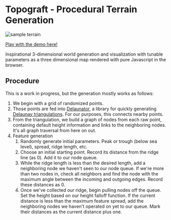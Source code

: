 # Topograft - Procedural Terrain Generation

![sample terrain](sample_terrain.gif)

[Play with the demo here!](https://gerhalt.github.io/topograft)

Inspirational 3-dimensional world generation and visualization with tunable parameters as a three dimensional map rendered with pure Javascript in the browser.


## Procedure

This is a work in progress, but the generation mostly works as follows:

1. We begin with a grid of randomized points.
2. Those points are fed into [Delaunator](https://github.com/mapbox/delaunator), a library for quickly generating [Delaunay triangulations](https://en.wikipedia.org/wiki/Delaunay_triangulation). For our purposes, this connects nearby points.
3. From the triangulation, we build a graph of nodes from each raw point, containing default height information and links to the neighboring nodes. It's all graph traversal from here on out.
4. Feature generation 
    1. Randomly generate initial parameters. Peak or trough (below sea level), spread, ridge length, etc.
    2. Choose an initial starting point. Record its distance from the ridge line (as 0). Add it to our node queue.
    3. While the ridge length is less than the desired length, add a neighboring node we haven't seen to our node queue. If we're more than two nodes in, check all neighbors and find the node with the maximum angle between the incoming and outgoing edges. Record these distances as 0.
    4. Once we've collected our ridge, begin pulling nodes off the queue. Set the height based on our height falloff function. If the current distance is less than the maximum feature spread, add the neighboring nodes we haven't operated on yet to our queue. Mark their distances as the current distance plus one.